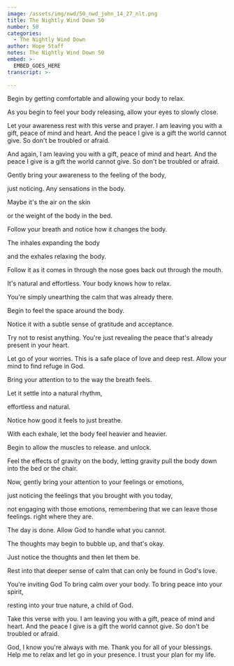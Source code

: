 ```yaml
---
image: /assets/img/nwd/50_nwd_john_14_27_nlt.png
title: The Nightly Wind Down 50
number: 50
categories:
  - The Nightly Wind Down
author: Hope Staff
notes: The Nightly Wind Down 50
embed: >-
  EMBED_GOES_HERE
transcript: >-
  
---
```

Begin by getting comfortable and allowing your body to relax.

As you begin to feel your body releasing, allow your eyes to slowly close.

Let your awareness rest with this verse and prayer. I am leaving you with a gift, peace of mind and heart. And the peace I give is a gift the world cannot give. So don't be troubled or afraid.

And again, I am leaving you with a gift, peace of mind and heart. And the peace I give is a gift the world cannot give. So don't be troubled or afraid.

Gently bring your awareness to the feeling of the body,

just noticing. Any sensations in the body.

Maybe it's the air on the skin

or the weight of the body in the bed.

Follow your breath and notice how it changes the body.

The inhales expanding the body

and the exhales relaxing the body.

Follow it as it comes in through the nose goes back out through the mouth.

It's natural and effortless. Your body knows how to relax.

You're simply unearthing the calm that was already there.

Begin to feel the space around the body.

Notice it with a subtle sense of gratitude and acceptance.

Try not to resist anything. You're just revealing the peace that's already present in your heart.

Let go of your worries. This is a safe place of love and deep rest. Allow your mind to find refuge in God.

Bring your attention to to the way the breath feels.

Let it settle into a natural rhythm,

effortless and natural.

Notice how good it feels to just breathe.

With each exhale, let the body feel heavier and heavier.

Begin to allow the muscles to release. and unlock.

Feel the effects of gravity on the body, letting gravity pull the body down into the bed or the chair.

Now, gently bring your attention to your feelings or emotions,

just noticing the feelings that you brought with you today,

not engaging with those emotions, remembering that we can leave those feelings. right where they are.

The day is done. Allow God to handle what you cannot.

The thoughts may begin to bubble up, and that's okay.

Just notice the thoughts and then let them be.

Rest into that deeper sense of calm that can only be found in God's love.

You're inviting God To bring calm over your body. To bring peace into your spirit,

resting into your true nature, a child of God.

Take this verse with you. I am leaving you with a gift, peace of mind and heart. And the peace I give is a gift the world cannot give. So don't be troubled or afraid.

God, I know you're always with me. Thank you for all of your blessings. Help me to relax and let go in your presence. I trust your plan for my life.

